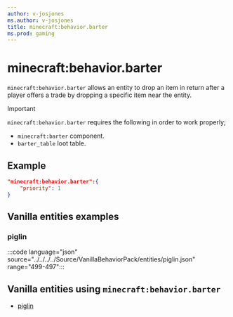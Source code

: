 ```yaml
---
author: v-josjones
ms.author: v-josjones
title: minecraft:behavior.barter
ms.prod: gaming
---
```


# minecraft:behavior.barter

`minecraft:behavior.barter` allows an entity to drop an item in return after a player offers a trade by dropping a specific item near the entity.

> [!IMPORTANT]
> `minecraft:behavior.barter` requires the following in order to work properly;
> - `minecraft:barter` component.
> - `barter_table` loot table.

## Example

```json
"minecraft:behavior.barter":{
    "priority": 1
}
```

## Vanilla entities examples

### piglin

:::code language="json" source="../../../../Source/VanillaBehaviorPack/entities/piglin.json" range="499-497":::

## Vanilla entities using `minecraft:behavior.barter`

- [piglin](../../../../Source/VanillaBehaviorPack_Snippets/entities/piglin.md)
